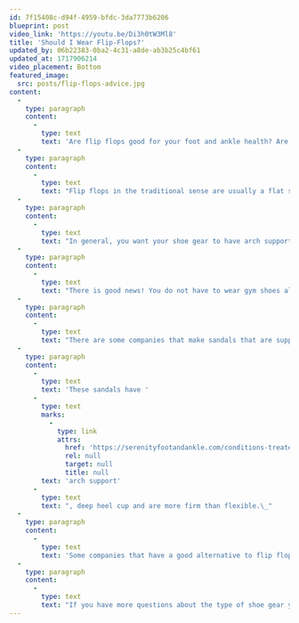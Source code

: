 ```yaml
---
id: 7f15408c-d94f-4959-bfdc-3da7773b6206
blueprint: post
video_link: 'https://youtu.be/Di3h0tW3Ml8'
title: 'Should I Wear Flip-Flops?'
updated_by: 06b22383-0ba2-4c31-a8de-ab3b25c4bf61
updated_at: 1717906214
video_placement: Bottom
featured_image:
  src: posts/flip-flops-advice.jpg
content:
  -
    type: paragraph
    content:
      -
        type: text
        text: 'Are flip flops good for your foot and ankle health? Are flip flops something I should or should not wear? Are there flip flops that are good for your feet? If you have ever wondered any of these questions, please keep on reading!'
  -
    type: paragraph
    content:
      -
        type: text
        text: "Flip flops in the traditional sense are usually a flat surface with a thong strap. This is not supportive for your feet and ankles at all.\_"
  -
    type: paragraph
    content:
      -
        type: text
        text: "In general, you want your shoe gear to have arch support, a firm heel cup, and generally more rigid than flexible. Flip flops do not have any of the above. You may notice that after wearing flip-flops for more than an hour or so, your foot and/or ankle become painful. This is because flip-flops do not provide the support that most people need.\_"
  -
    type: paragraph
    content:
      -
        type: text
        text: "There is good news! You do not have to wear gym shoes all the time for your feet to be comfortable and breathe!\_"
  -
    type: paragraph
    content:
      -
        type: text
        text: "There are some companies that make sandals that are supportive but are also not enclosed, so your feet can breathe.\_"
  -
    type: paragraph
    content:
      -
        type: text
        text: 'These sandals have '
      -
        type: text
        marks:
          -
            type: link
            attrs:
              href: 'https://serenityfootandankle.com/conditions-treated/heel-pain-and-arch-pain-foot-pain-ankle-pain-heel-pain-heel-injury/'
              rel: null
              target: null
              title: null
        text: 'arch support'
      -
        type: text
        text: ", deep heel cup and are more firm than flexible.\_"
  -
    type: paragraph
    content:
      -
        type: text
        text: 'Some companies that have a good alternative to flip flops are Birkenstocks, Clarks and Vionics.'
  -
    type: paragraph
    content:
      -
        type: text
        text: "If you have more questions about the type of shoe gear you should or should not be wearing, come see me at {{ business:name }}!\_"
---
```

